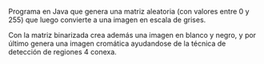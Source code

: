 Programa en Java que genera una matriz aleatoria (con valores entre 0 y 255) que luego convierte a una imagen en escala de grises.

Con la matriz binarizada crea además una imagen en blanco y negro, y por último genera una imagen cromática ayudandose de la técnica de detección de regiones 4 conexa.
